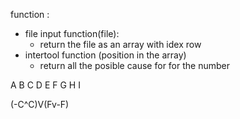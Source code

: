
function : 
- file input function(file): 
	- return the file as an array with idex row 
- intertool function (position in the array)
	- return all the posible cause for for the number 



A B C 
D E F 
G H I 

(-C^C)V(Fv-F)
